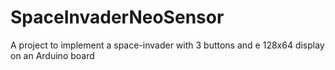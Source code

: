 # SpaceInvaderNeoSensor
A project to implement a space-invader with 3 buttons and e 128x64 display on an Arduino board
